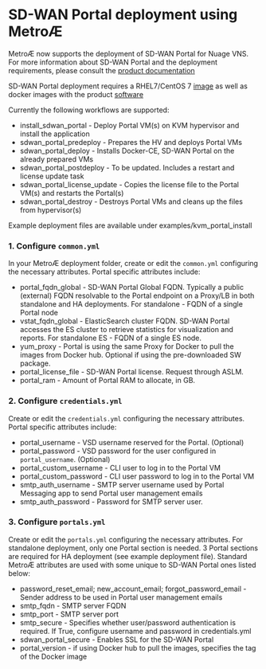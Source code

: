 # SD-WAN Portal deployment using Metro&#198;
Metro&#198; now supports the deployment of SD-WAN Portal for Nuage VNS. For more information about SD-WAN Portal and the deployment requirements, please consult the [product documentation](https://nokia.sharepoint.com/sites/vnsportal])

SD-WAN Portal deployment requires a RHEL7/CentOS 7 [image](https://cloud.centos.org/centos/7/images/CentOS-7-x86_64-GenericCloud-1901.qcow2) as well as docker images with the product [software](http://nuage-ps-delivery.lab.llama2.cloud/delivery/nuage-portal/)

Currently the following workflows are supported:

* install_sdwan_portal - Deploy Portal VM(s) on KVM hypervisor and install the application
* sdwan_portal_predeploy - Prepares the HV and deploys Portal VMs
* sdwan_portal_deploy - Installs Docker-CE, SD-WAN Portal on the already prepared VMs
* sdwan_portal_postdeploy - To be updated. Includes a restart and license update task
* sdwan_portal_license_update - Copies the license file to the Portal VM(s) and restarts the Portal(s)
* sdwan_portal_destroy - Destroys Portal VMs and cleans up the files from hypervisor(s)

Example deployment files are available under examples/kvm_portal_install

### 1. Configure `common.yml`
  In your MetroÆ deployment folder, create or edit the `common.yml` configuring the necessary attributes.
  Portal specific attributes include:
  * portal_fqdn_global - SD-WAN Portal Global FQDN. Typically a public (external) FQDN resolvable to the Portal endpoint on a Proxy/LB in both standalone and HA deployments. For standalone - FQDN of a single Portal node
  * vstat_fqdn_global - ElasticSearch cluster FQDN. SD-WAN Portal accesses the ES cluster to retrieve statistics for visualization and reports. For standalone ES - FQDN of a single ES node.
  * yum_proxy - Portal is using the same Proxy for Docker to pull the images from Docker hub. Optional if using the pre-downloaded SW package.
  * portal_license_file - SD-WAN Portal license. Request through ASLM.
  * portal_ram - Amount of Portal RAM to allocate, in GB.

### 2. Configure `credentials.yml`  
  Create or edit the `credentials.yml` configuring the necessary attributes.
  Portal specific attributes include: 
  * portal_username - VSD username reserved for the Portal. (Optional)
  * portal_password - VSD password for the user configured in `portal_username`. (Optional)
  * portal_custom_username - CLI user to log in to the Portal VM
  * portal_custom_password - CLI user password to log in to the Portal VM
  * smtp_auth_username - SMTP server username used by Portal Messaging app to send Portal user management emails
  * smtp_auth_password - Password for SMTP server user.
  
### 3. Configure `portals.yml`
  Create or edit the `portals.yml` configuring the necessary attributes. For standalone deployment, only one Portal section is needed. 3 Portal sections are required for HA deployment (see example deployment file). Standard Metro&#198; attributes are used with some unique to SD-WAN Portal ones listed below:
  * password_reset_email; new_account_email; forgot_password_email - Sender address to be used in Portal user management emails
  * smtp_fqdn - SMTP server FQDN
  * smtp_port - SMTP server port
  * smtp_secure - Specifies whether user/password authentication is required. If True, configure username and password in credentials.yml
  * sdwan_portal_secure - Enables SSL for the SD-WAN Portal
  * portal_version - if using Docker hub to pull the images, specifies the tag of the Docker image

